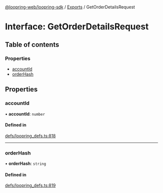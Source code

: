 [@loopring-web/loopring-sdk](../README.md) / [Exports](../modules.md) / GetOrderDetailsRequest

# Interface: GetOrderDetailsRequest

## Table of contents

### Properties

- [accountId](GetOrderDetailsRequest.md#accountid)
- [orderHash](GetOrderDetailsRequest.md#orderhash)

## Properties

### accountId

• **accountId**: `number`

#### Defined in

[defs/loopring_defs.ts:818](https://github.com/Loopring/loopring_sdk/blob/1b21a8d/src/defs/loopring_defs.ts#L818)

___

### orderHash

• **orderHash**: `string`

#### Defined in

[defs/loopring_defs.ts:819](https://github.com/Loopring/loopring_sdk/blob/1b21a8d/src/defs/loopring_defs.ts#L819)
